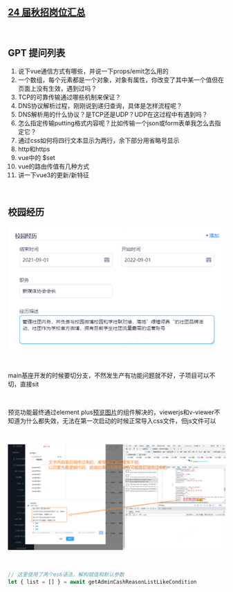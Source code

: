 ## [24 届秋招岗位汇总](https://yuyuanweb.feishu.cn/wiki/EOszw9DiZigiXSkHHg9cSIdPnZg)

​	

## GPT 提问列表

1. 说下vue通信方式有哪些，并说一下props/emit怎么用的
2. 一个数组，每个元素都是一个对象，对象有属性，你改变了其中某一个值但在页面上没有生效，遇到过吗？
3. TCP的可靠传输通过哪些机制来保证？
4. DNS协议解析过程，刚刚说到递归查询，具体是怎样流程呢？
5. DNS解析用的什么协议？是TCP还是UDP？UDP在这过程中有遇到吗？
6. 怎么指定传输putting格式内容呢？比如传输一个json或form表单我怎么去指定它？
7. 通过css如何将四行文本显示为两行，余下部分用省略号显示
8. http和https
9. vue中的 $set
10. vue的路由传值有几种方式
11. 讲一下vue3的更新/新特征

​	

## 校园经历

![image-20230905131202255](9月5日.assets/image-20230905131202255.png)

​	

main基座开发的时候要切分支，不然发生产有功能问题就不好，子项目可以不切，直接sit

​	

预览功能最终通过element plus[预览图片](https://element-plus.org/zh-CN/component/image.html#%E5%9B%BE%E7%89%87%E9%A2%84%E8%A7%88)的组件解决的，viewerjs和v-viewer不知道为什么都失效，无法在第一次启动的时候正常导入css文件，但js文件可以

​	

![image-20230905165145854](9月5日.assets/image-20230905165145854.png)

​	

```js
// 这里使用了两个es6语法，解构赋值和默认参数
let { list = [] } = await getAdminCashReasonListLikeCondition 
```